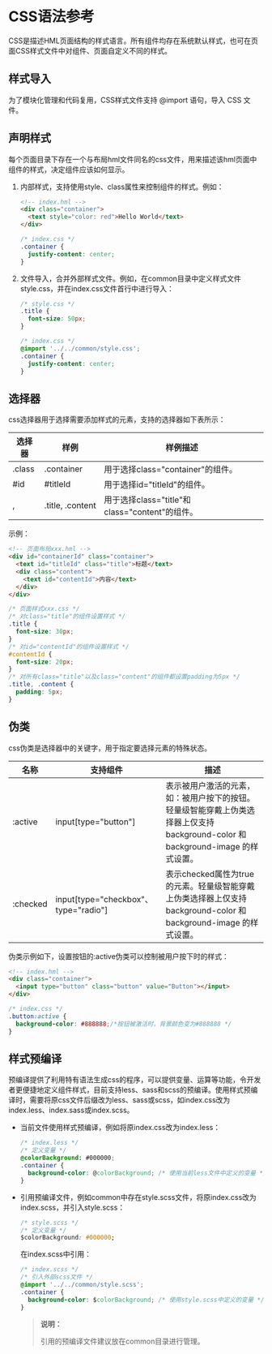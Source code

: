 # CSS语法参考
<!--Kit: ArkUI-->
<!--Subsystem: ArkUI-->
<!--Owner: @yihao-lin-->
<!--Designer: @piggyguy-->
<!--Tester: @songyanhong-->
<!--Adviser: @HelloCrease-->

CSS是描述HML页面结构的样式语言。所有组件均存在系统默认样式，也可在页面CSS样式文件中对组件、页面自定义不同的样式。


## 样式导入

为了模块化管理和代码复用，CSS样式文件支持 \@import 语句，导入 CSS 文件。


## 声明样式

每个页面目录下存在一个与布局hml文件同名的css文件，用来描述该hml页面中组件的样式，决定组件应该如何显示。

1. 内部样式，支持使用style、class属性来控制组件的样式。例如：

   ```html
   <!-- index.hml -->
   <div class="container">
     <text style="color: red">Hello World</text>
   </div>
   ```


   ```css
   /* index.css */
   .container {
     justify-content: center;
   }
   ```

2. 文件导入，合并外部样式文件。例如，在common目录中定义样式文件style.css，并在index.css文件首行中进行导入：

   ```css
   /* style.css */
   .title {
     font-size: 50px;
   }
   ```


   ```css
   /* index.css */
   @import '../../common/style.css';
   .container {
     justify-content: center;
   }
   ```


## 选择器

css选择器用于选择需要添加样式的元素，支持的选择器如下表所示：

| 选择器    | 样例                    | 样例描述                                  |
| ------ | --------------------- | ------------------------------------- |
| .class | .container            | 用于选择class="container"的组件。             |
| \#id   | \#titleId             | 用于选择id="titleId"的组件。                  |
| ,      | .title,&nbsp;.content | 用于选择class="title"和class="content"的组件。 |

示例：


```html
<!-- 页面布局xxx.hml -->
<div id="containerId" class="container">
  <text id="titleId" class="title">标题</text>
  <div class="content">
    <text id="contentId">内容</text>
  </div>
</div>
```


```css
/* 页面样式xxx.css */
/* 对class="title"的组件设置样式 */
.title {
  font-size: 30px;
}
/* 对id="contentId"的组件设置样式 */
#contentId {
  font-size: 20px;
}
/* 对所有class="title"以及class="content"的组件都设置padding为5px */
.title, .content {
  padding: 5px;
}

```


## 伪类

css伪类是选择器中的关键字，用于指定要选择元素的特殊状态。



| 名称       | 支持组件                                | 描述                                       |
| -------- | ----------------------------------- | ---------------------------------------- |
| :active  | input[type="button"]           | 表示被用户激活的元素，如：被用户按下的按钮。轻量级智能穿戴上伪类选择器上仅支持background-color&nbsp;和background-image&nbsp;的样式设置。 |
| :checked | input[type="checkbox"、type="radio"] | 表示checked属性为true的元素。轻量级智能穿戴上伪类选择器上仅支持background-color&nbsp;和background-image&nbsp;的样式设置。 |

伪类示例如下，设置按钮的:active伪类可以控制被用户按下时的样式：


```html
<!-- index.hml -->
<div class="container">
  <input type="button" class="button" value="Button"></input>
</div>
```


```css
/* index.css */
.button:active {
  background-color: #888888;/*按钮被激活时，背景颜色变为#888888 */
}
```


## 样式预编译

预编译提供了利用特有语法生成css的程序，可以提供变量、运算等功能，令开发者更便捷地定义组件样式，目前支持less、sass和scss的预编译。使用样式预编译时，需要将原css文件后缀改为less、sass或scss，如index.css改为index.less、index.sass或index.scss。

- 当前文件使用样式预编译，例如将原index.css改为index.less：

  ```css
  /* index.less */
  /* 定义变量 */
  @colorBackground: #000000;
  .container {
    background-color: @colorBackground; /* 使用当前less文件中定义的变量 */
  }
  ```

- 引用预编译文件，例如common中存在style.scss文件，将原index.css改为index.scss，并引入style.scss：

  ```css
  /* style.scss */
  /* 定义变量 */
  $colorBackground: #000000;
  ```

  在index.scss中引用：


  ```css
  /* index.scss */
  /* 引入外部scss文件 */
  @import '../../common/style.scss';
  .container {
    background-color: $colorBackground; /* 使用style.scss中定义的变量 */
  }
  ```


  >  **说明：**
  >
  >  引用的预编译文件建议放在common目录进行管理。
